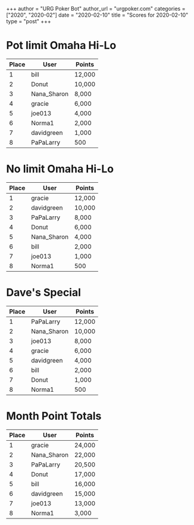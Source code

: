 +++
author = "URG Poker Bot"
author_url = "urgpoker.com"
categories = ["2020", "2020-02"]
date = "2020-02-10"
title = "Scores for 2020-02-10"
type = "post"
+++
# Pot limit Omaha Hi-Lo

| Place | User | Points |
|-------|------|--------|
| 1 | bill | 12,000 |
| 2 | Donut | 10,000 |
| 3 | Nana_Sharon | 8,000 |
| 4 | gracie | 6,000 |
| 5 | joe013 | 4,000 |
| 6 | Norma1 | 2,000 |
| 7 | davidgreen | 1,000 |
| 8 | PaPaLarry | 500 |

# No limit Omaha Hi-Lo

| Place | User | Points |
|-------|------|--------|
| 1 | gracie | 12,000 |
| 2 | davidgreen | 10,000 |
| 3 | PaPaLarry | 8,000 |
| 4 | Donut | 6,000 |
| 5 | Nana_Sharon | 4,000 |
| 6 | bill | 2,000 |
| 7 | joe013 | 1,000 |
| 8 | Norma1 | 500 |

# Dave's Special

| Place | User | Points |
|-------|------|--------|
| 1 | PaPaLarry | 12,000 |
| 2 | Nana_Sharon | 10,000 |
| 3 | joe013 | 8,000 |
| 4 | gracie | 6,000 |
| 5 | davidgreen | 4,000 |
| 6 | bill | 2,000 |
| 7 | Donut | 1,000 |
| 8 | Norma1 | 500 |

# Month Point Totals

| Place | User | Points |
|-------|------|--------|
| 1 | gracie | 24,000 |
| 2 | Nana_Sharon | 22,000 |
| 3 | PaPaLarry | 20,500 |
| 4 | Donut | 17,000 |
| 5 | bill | 16,000 |
| 6 | davidgreen | 15,000 |
| 7 | joe013 | 13,000 |
| 8 | Norma1 | 3,000 |

